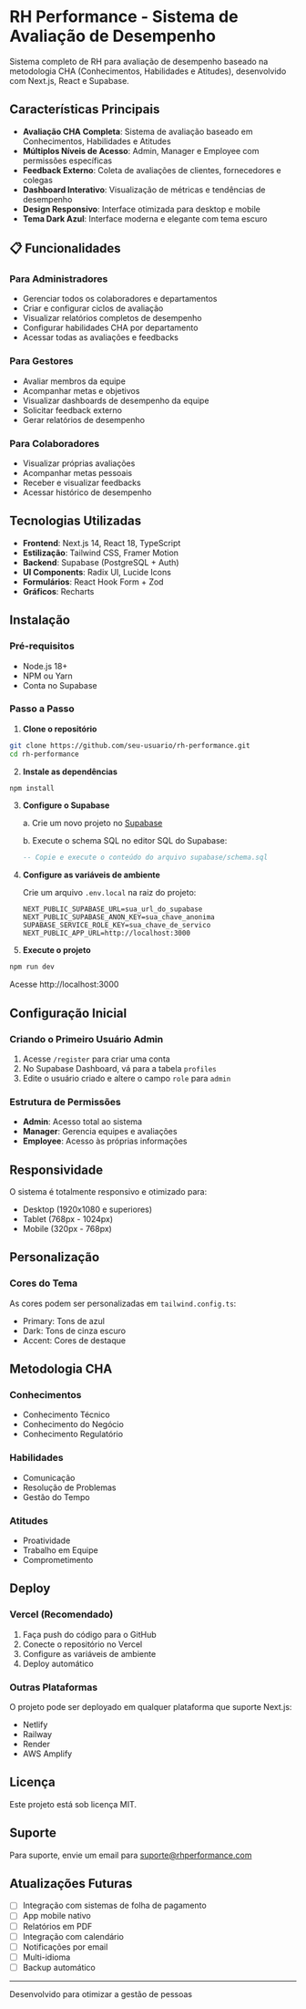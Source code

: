 # RH Performance - Sistema de Avaliação de Desempenho

Sistema completo de RH para avaliação de desempenho baseado na metodologia CHA (Conhecimentos, Habilidades e Atitudes), desenvolvido com Next.js, React e Supabase.

## Características Principais

- **Avaliação CHA Completa**: Sistema de avaliação baseado em Conhecimentos, Habilidades e Atitudes
- **Múltiplos Níveis de Acesso**: Admin, Manager e Employee com permissões específicas
- **Feedback Externo**: Coleta de avaliações de clientes, fornecedores e colegas
- **Dashboard Interativo**: Visualização de métricas e tendências de desempenho
- **Design Responsivo**: Interface otimizada para desktop e mobile
- **Tema Dark Azul**: Interface moderna e elegante com tema escuro

## 📋 Funcionalidades

### Para Administradores
- Gerenciar todos os colaboradores e departamentos
- Criar e configurar ciclos de avaliação
- Visualizar relatórios completos de desempenho
- Configurar habilidades CHA por departamento
- Acessar todas as avaliações e feedbacks

### Para Gestores
- Avaliar membros da equipe
- Acompanhar metas e objetivos
- Visualizar dashboards de desempenho da equipe
- Solicitar feedback externo
- Gerar relatórios de desempenho

### Para Colaboradores
- Visualizar próprias avaliações
- Acompanhar metas pessoais
- Receber e visualizar feedbacks
- Acessar histórico de desempenho

## Tecnologias Utilizadas

- **Frontend**: Next.js 14, React 18, TypeScript
- **Estilização**: Tailwind CSS, Framer Motion
- **Backend**: Supabase (PostgreSQL + Auth)
- **UI Components**: Radix UI, Lucide Icons
- **Formulários**: React Hook Form + Zod
- **Gráficos**: Recharts

## Instalação

### Pré-requisitos

- Node.js 18+ 
- NPM ou Yarn
- Conta no Supabase

### Passo a Passo

1. **Clone o repositório**
```bash
git clone https://github.com/seu-usuario/rh-performance.git
cd rh-performance
```

2. **Instale as dependências**
```bash
npm install
```

3. **Configure o Supabase**

   a. Crie um novo projeto no [Supabase](https://supabase.com)
   
   b. Execute o schema SQL no editor SQL do Supabase:
   ```sql
   -- Copie e execute o conteúdo do arquivo supabase/schema.sql
   ```

4. **Configure as variáveis de ambiente**

   Crie um arquivo `.env.local` na raiz do projeto:
   ```env
   NEXT_PUBLIC_SUPABASE_URL=sua_url_do_supabase
   NEXT_PUBLIC_SUPABASE_ANON_KEY=sua_chave_anonima
   SUPABASE_SERVICE_ROLE_KEY=sua_chave_de_servico
   NEXT_PUBLIC_APP_URL=http://localhost:3000
   ```

5. **Execute o projeto**
```bash
npm run dev
```

Acesse http://localhost:3000

## Configuração Inicial

### Criando o Primeiro Usuário Admin

1. Acesse `/register` para criar uma conta
2. No Supabase Dashboard, vá para a tabela `profiles`
3. Edite o usuário criado e altere o campo `role` para `admin`

### Estrutura de Permissões

- **Admin**: Acesso total ao sistema
- **Manager**: Gerencia equipes e avaliações
- **Employee**: Acesso às próprias informações

## Responsividade

O sistema é totalmente responsivo e otimizado para:
- Desktop (1920x1080 e superiores)
- Tablet (768px - 1024px)
- Mobile (320px - 768px)

## Personalização

### Cores do Tema

As cores podem ser personalizadas em `tailwind.config.ts`:
- Primary: Tons de azul
- Dark: Tons de cinza escuro
- Accent: Cores de destaque

## Metodologia CHA

### Conhecimentos
- Conhecimento Técnico
- Conhecimento do Negócio
- Conhecimento Regulatório

### Habilidades
- Comunicação
- Resolução de Problemas
- Gestão do Tempo

### Atitudes
- Proatividade
- Trabalho em Equipe
- Comprometimento

## Deploy

### Vercel (Recomendado)

1. Faça push do código para o GitHub
2. Conecte o repositório no Vercel
3. Configure as variáveis de ambiente
4. Deploy automático

### Outras Plataformas

O projeto pode ser deployado em qualquer plataforma que suporte Next.js:
- Netlify
- Railway
- Render
- AWS Amplify

## Licença

Este projeto está sob licença MIT.

## Suporte

Para suporte, envie um email para suporte@rhperformance.com

## Atualizações Futuras

- [ ] Integração com sistemas de folha de pagamento
- [ ] App mobile nativo
- [ ] Relatórios em PDF
- [ ] Integração com calendário
- [ ] Notificações por email
- [ ] Multi-idioma
- [ ] Backup automático

---

Desenvolvido para otimizar a gestão de pessoas